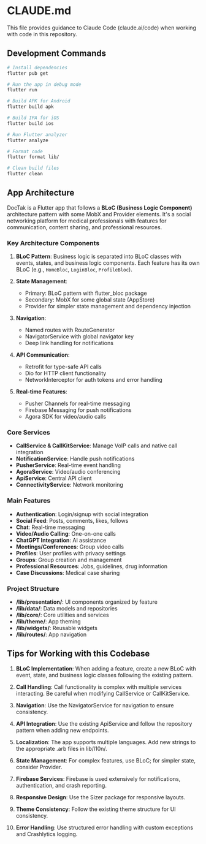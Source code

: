 # CLAUDE.md

This file provides guidance to Claude Code (claude.ai/code) when working with code in this repository.

## Development Commands

```bash
# Install dependencies
flutter pub get

# Run the app in debug mode
flutter run

# Build APK for Android
flutter build apk

# Build IPA for iOS
flutter build ios

# Run Flutter analyzer
flutter analyze

# Format code
flutter format lib/

# Clean build files
flutter clean
```

## App Architecture

DocTak is a Flutter app that follows a **BLoC (Business Logic Component)** architecture pattern with some MobX and Provider elements. It's a social networking platform for medical professionals with features for communication, content sharing, and professional resources.

### Key Architecture Components

1. **BLoC Pattern**: Business logic is separated into BLoC classes with events, states, and business logic components. Each feature has its own BLoC (e.g., `HomeBloc`, `LoginBloc`, `ProfileBloc`).

2. **State Management**:
   - Primary: BLoC pattern with flutter_bloc package
   - Secondary: MobX for some global state (AppStore)
   - Provider for simpler state management and dependency injection

3. **Navigation**:
   - Named routes with RouteGenerator
   - NavigatorService with global navigator key
   - Deep link handling for notifications

4. **API Communication**:
   - Retrofit for type-safe API calls
   - Dio for HTTP client functionality
   - NetworkInterceptor for auth tokens and error handling

5. **Real-time Features**:
   - Pusher Channels for real-time messaging
   - Firebase Messaging for push notifications
   - Agora SDK for video/audio calls

### Core Services

- **CallService & CallKitService**: Manage VoIP calls and native call integration
- **NotificationService**: Handle push notifications
- **PusherService**: Real-time event handling
- **AgoraService**: Video/audio conferencing
- **ApiService**: Central API client
- **ConnectivityService**: Network monitoring

### Main Features

- **Authentication**: Login/signup with social integration
- **Social Feed**: Posts, comments, likes, follows
- **Chat**: Real-time messaging
- **Video/Audio Calling**: One-on-one calls
- **ChatGPT Integration**: AI assistance
- **Meetings/Conferences**: Group video calls
- **Profiles**: User profiles with privacy settings
- **Groups**: Group creation and management
- **Professional Resources**: Jobs, guidelines, drug information
- **Case Discussions**: Medical case sharing

### Project Structure

- **/lib/presentation/**: UI components organized by feature
- **/lib/data/**: Data models and repositories
- **/lib/core/**: Core utilities and services
- **/lib/theme/**: App theming
- **/lib/widgets/**: Reusable widgets
- **/lib/routes/**: App navigation

## Tips for Working with this Codebase

1. **BLoC Implementation**: When adding a feature, create a new BLoC with event, state, and business logic classes following the existing pattern.

2. **Call Handling**: Call functionality is complex with multiple services interacting. Be careful when modifying CallService or CallKitService.

3. **Navigation**: Use the NavigatorService for navigation to ensure consistency.

4. **API Integration**: Use the existing ApiService and follow the repository pattern when adding new endpoints.

5. **Localization**: The app supports multiple languages. Add new strings to the appropriate .arb files in lib/l10n/.

6. **State Management**: For complex features, use BLoC; for simpler state, consider Provider.

7. **Firebase Services**: Firebase is used extensively for notifications, authentication, and crash reporting.

8. **Responsive Design**: Use the Sizer package for responsive layouts.

9. **Theme Consistency**: Follow the existing theme structure for UI consistency.

10. **Error Handling**: Use structured error handling with custom exceptions and Crashlytics logging.